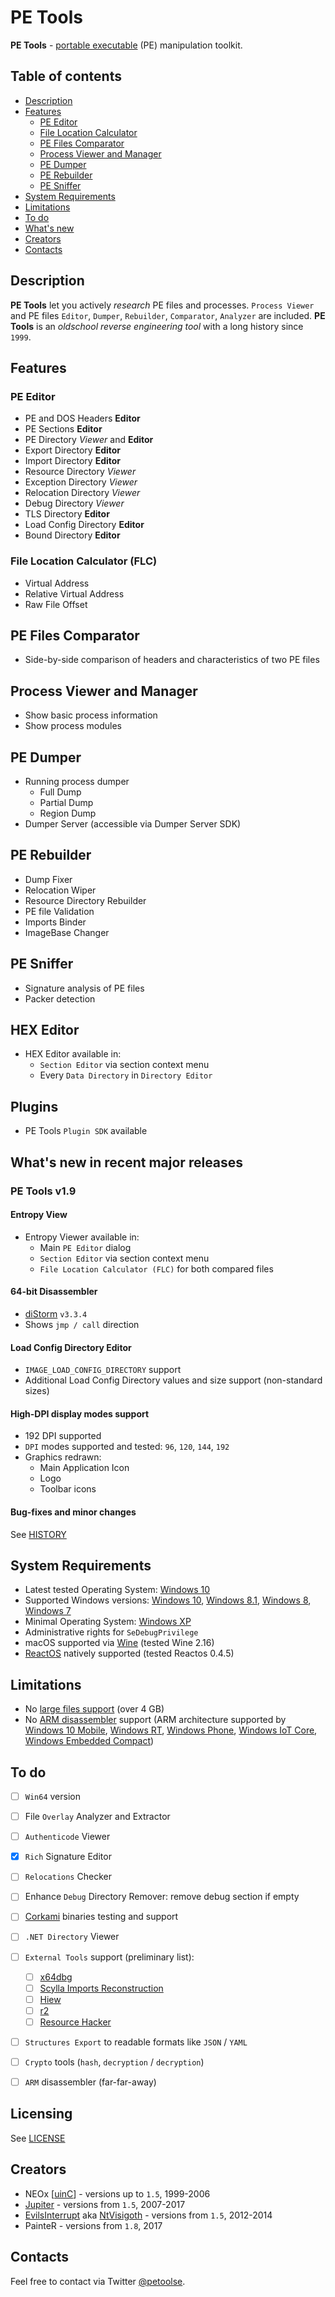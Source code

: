 # PE Tools

**PE Tools** - [portable executable](https://en.wikipedia.org/wiki/Portable_Executable) (PE) manipulation toolkit.

## Table of contents

- [Description](#description)
- [Features](#features)
    - [PE Editor](#pe-editor)
    - [File Location Calculator](#file-location-calculator-flc)
    - [PE Files Comparator](#pe-files-comparator)
    - [Process Viewer and Manager](#process-viewer-and-manager)
    - [PE Dumper](#pe-dumper)
    - [PE Rebuilder](#pe-rebuilder)
    - [PE Sniffer](#pe-sniffer)
- [System Requirements](system-requirements)
- [Limitations](#limitations)
- [To do](#to-do)
- [What's new](#whats-new-in-recent-major-releases)
- [Creators](#creators)
- [Contacts](#contacts)


## Description

**PE Tools** let you actively *research* PE files and processes.
`Process Viewer` and PE files `Editor`, `Dumper`, `Rebuilder`, `Comparator`, `Analyzer` are included.
**PE Tools** is an *oldschool reverse engineering tool* with a long history since `1999`.

## Features

### PE Editor

- PE and DOS Headers **Editor**
- PE Sections **Editor**
- PE Directory _Viewer_ and **Editor**
- Export Directory **Editor**
- Import Directory **Editor**
- Resource Directory _Viewer_
- Exception Directory _Viewer_
- Relocation Directory _Viewer_
- Debug Directory _Viewer_
- TLS Directory **Editor**
- Load Config Directory **Editor**
- Bound Directory **Editor**

### File Location Calculator (FLC)

- Virtual Address
- Relative Virtual Address
- Raw File Offset

## PE Files Comparator

- Side-by-side comparison of headers and characteristics of two PE files

## Process Viewer and Manager

- Show basic process information
- Show process modules

## PE Dumper

- Running process dumper
    - Full Dump
    - Partial Dump
    - Region Dump
- Dumper Server (accessible via Dumper Server SDK)

## PE Rebuilder

- Dump Fixer
- Relocation Wiper
- Resource Directory Rebuilder
- PE file Validation
- Imports Binder
- ImageBase Changer

## PE Sniffer

- Signature analysis of PE files
- Packer detection

## HEX Editor

- HEX Editor available in:
    - `Section Editor` via section context menu
    - Every `Data Directory` in `Directory Editor`

## Plugins

- PE Tools `Plugin SDK` available

## What's new in recent major releases

### PE Tools v1.9

#### Entropy View
- Entropy Viewer available in:
    - Main `PE Editor` dialog
    - `Section Editor` via section context menu
    - `File Location Calculator (FLC)` for both compared files

#### 64-bit Disassembler
- [diStorm](https://github.com/gdabah/distorm) `v3.3.4`
- Shows `jmp / call` direction

#### Load Config Directory Editor

- `IMAGE_LOAD_CONFIG_DIRECTORY` support
- Additional Load Config Directory values and size support (non-standard sizes)

#### High-DPI display modes support

- 192 DPI supported
- `DPI` modes supported and tested: `96`, `120`, `144`, `192`
- Graphics redrawn:
    - Main Application Icon
    - Logo
    - Toolbar icons


#### Bug-fixes and minor changes

See [HISTORY](HISTORY.md)


## System Requirements

- Latest tested Operating System: [Windows 10](https://en.wikipedia.org/wiki/Windows_10)
- Supported Windows versions: [Windows 10](https://en.wikipedia.org/wiki/Windows_10), [Windows 8.1](https://en.wikipedia.org/wiki/Windows_8.1), [Windows 8](https://en.wikipedia.org/wiki/Windows_8), [Windows 7](https://en.wikipedia.org/wiki/Windows_7)
- Minimal Operating System: [Windows XP](https://en.wikipedia.org/wiki/Windows_XP)
- Administrative rights for `SeDebugPrivilege`
- macOS supported via [Wine](https://www.winehq.org) (tested Wine 2.16)
- [ReactOS](https://www.reactos.org) natively supported (tested Reactos 0.4.5)


## Limitations

- No [large files support](https://en.wikipedia.org/wiki/Large_file_support) (over 4 GB)
- No [ARM disassembler](https://en.wikipedia.org/wiki/ARM_architecture#Operating_system_support) support (ARM architecture supported by [Windows 10 Mobile](https://en.wikipedia.org/wiki/Windows_10_Mobile), [Windows RT](https://en.wikipedia.org/wiki/Windows_RT), [Windows Phone](https://en.wikipedia.org/wiki/Windows_Phone), [Windows IoT Core](https://en.wikipedia.org/wiki/Windows_IoT#Core), [Windows Embedded Compact](https://en.wikipedia.org/wiki/Windows_Embedded_Compact))


## To do

- [ ] `Win64` version
- [ ] File `Overlay` Analyzer and Extractor
- [ ] `Authenticode` Viewer
- [x] `Rich` Signature Editor
- [ ] `Relocations` Checker
- [ ] Enhance `Debug` Directory Remover: remove debug section if empty
- [ ] [Corkami](https://github.com/corkami/pocs/tree/master/PE/bin) binaries testing and support
- [ ] `.NET Directory` Viewer
- [ ] `External Tools` support (preliminary list):
    - [ ] [x64dbg](https://x64dbg.com)
    - [ ] [Scylla Imports Reconstruction](https://github.com/NtQuery/Scylla)
    - [ ] [Hiew](http://hiew.ru)
    - [ ] [r2](https://github.com/radare/radare2)
    - [ ] [Resource Hacker](http://www.angusj.com/resourcehacker)
- [ ] `Structures Export` to readable formats like `JSON` / `YAML`
- [ ] `Crypto` tools (`hash`, `decryption` / `decryption`)
- [ ] `ARM` disassembler (far-far-away)


## Licensing

See [LICENSE](LICENSE)


## Creators

- NEOx [[uinC](http://uinc.ru/files/neox/PE_Tools.shtml)] - versions up to `1.5`, 1999-2006
- [Jupiter](https://github.com/upiter) - versions from `1.5`, 2007-2017
- [EvilsInterrupt](https://bitbucket.org/sys_dev/) aka [NtVisigoth](http://ntvisigoth.blogspot.com) - versions from `1.5`, 2012-2014
- PainteR - versions from `1.8`, 2017


## Contacts

Feel free to contact via Twitter [@petoolse](https://twitter.com/petoolse).
